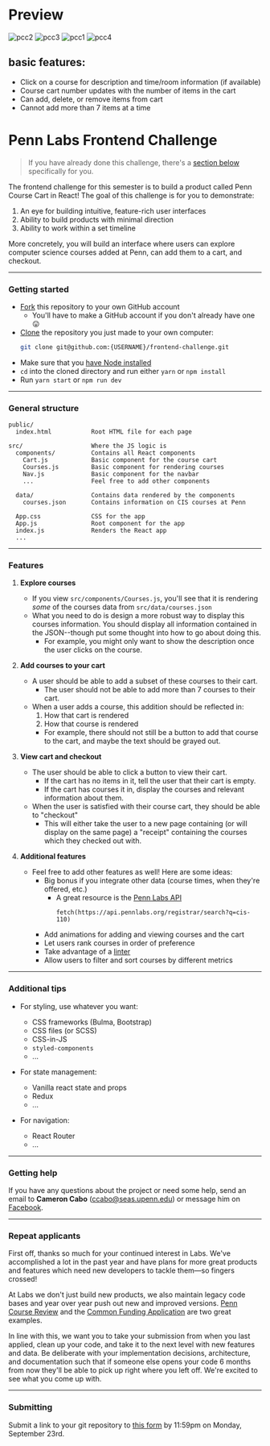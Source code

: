 # Preview
![pcc2](https://user-images.githubusercontent.com/48307028/65399760-8b13c780-dd8c-11e9-8193-72531b34f57c.png)
![pcc3](https://user-images.githubusercontent.com/48307028/65399761-8b13c780-dd8c-11e9-8e59-445ab59f96a5.png)
![pcc1](https://user-images.githubusercontent.com/48307028/65399763-8b13c780-dd8c-11e9-87e0-51bd010ad0ba.JPG)
![pcc4](https://user-images.githubusercontent.com/48307028/65399762-8b13c780-dd8c-11e9-8ad5-ecc193187a16.JPG)

## basic features:
- Click on a course for description and time/room information (if available)
- Course cart number updates with the number of items in the cart
- Can add, delete, or remove items from cart
- Cannot add more than 7 items at a time

# Penn Labs Frontend Challenge

> If you have already done this challenge, there's a [section below](#repeat-applicants) specifically for you.

The frontend challenge for this semester is to build a product called Penn Course Cart in React! The goal of this challenge is for you to demonstrate:

1. An eye for building intuitive, feature-rich user interfaces
2. Ability to build products with minimal direction
3. Ability to work within a set timeline

More concretely, you will build an interface where users can explore computer science courses added at Penn, can add them to a cart, and checkout.

---

### Getting started

- [Fork](https://help.github.com/en/articles/fork-a-repo) this repository to your own GitHub account
  - You'll have to make a GitHub account if you don't already have one :stuck_out_tongue:
- [Clone](https://help.github.com/en/articles/cloning-a-repository) the repository you just made to your own computer:
  ```bash
  git clone git@github.com:{USERNAME}/frontend-challenge.git
  ```
- Make sure that you [have Node installed](https://www.seas.upenn.edu/~cis197/development)
- `cd` into the cloned directory and run either `yarn` or `npm install`
- Run `yarn start` or `npm run dev`

---

### General structure

```
public/
  index.html           Root HTML file for each page

src/                   Where the JS logic is
  components/          Contains all React components
    Cart.js            Basic component for the course cart
    Courses.js         Basic component for rendering courses
    Nav.js             Basic component for the navbar
    ...                Feel free to add other components

  data/                Contains data rendered by the components
    courses.json       Contains information on CIS courses at Penn

  App.css              CSS for the app
  App.js               Root component for the app
  index.js             Renders the React app
  ...
```

---

### Features

1. **Explore courses**

   - If you view `src/components/Courses.js`, you'll see that it is rendering _some_ of the courses data from `src/data/courses.json`
   - What you need to do is design a more robust way to display this courses information. You should display all information contained in the JSON--though put some thought into how to go about doing this.
     - For example, you might only want to show the description once the user clicks on the course.

2. **Add courses to your cart**

   - A user should be able to add a subset of these courses to their cart.
     - The user should not be able to add more than 7 courses to their cart.
   - When a user adds a course, this addition should be reflected in:
     1. How that cart is rendered
     2. How that course is rendered
     - For example, there should not still be a button to add that course to the cart, and maybe the text should be grayed out.

3. **View cart and checkout**

   - The user should be able to click a button to view their cart.
     - If the cart has no items in it, tell the user that their cart is empty.
     - If the cart has courses it in, display the courses and relevant information about them.
   - When the user is satisfied with their course cart, they should be able to "checkout"
     - This will either take the user to a new page containing (or will display on the same page) a "receipt" containing the courses which they checked out with.

4. **Additional features**

   - Feel free to add other features as well! Here are some ideas:
     - Big bonus if you integrate other data (course times, when they're offered, etc.)
       - A great resource is the [Penn Labs API](https://github.com/pennlabs/labs-api-server)
         ```
         fetch(https://api.pennlabs.org/registrar/search?q=cis-110)
         ```
     - Add animations for adding and viewing courses and the cart
     - Let users rank courses in order of preference
     - Take advantage of a [linter](https://eslint.org)
     - Allow users to filter and sort courses by different metrics

---

### Additional tips

- For styling, use whatever you want:

  - CSS frameworks (Bulma, Bootstrap)
  - CSS files (or SCSS)
  - CSS-in-JS
  - `styled-components`
  - ...

- For state management:

  - Vanilla react state and props
  - Redux
  - ...

- For navigation:
  - React Router
  - ...

---

### Getting help

If you have any questions about the project or need some help, send an email to **Cameron Cabo** (ccabo@seas.upenn.edu) or message him on [Facebook](https://www.facebook.com/cam.cabo).

---

### Repeat applicants

First off, thanks so much for your continued interest in Labs. We've accomplished a lot in the past year and have plans for more great products and features which need new developers to tackle them—so fingers crossed!

At Labs we don't just build new products, we also maintain legacy code bases and year over year push out new and improved versions. [Penn Course Review](https://penncoursereview.com) and the [Common Funding Application](https://penncfa.com) are two great examples.

In line with this, we want you to take your submission from when you last applied, clean up your code, and take it to the next level with new features and data. Be deliberate with your implementation decisions, architecture, and documentation such that if someone else opens your code 6 months from now they'll be able to pick up right where you left off. We're excited to see what you come up with.

---

### Submitting

Submit a link to your git repository to [this form](https://airtable.com/shrqdIzlLgiRFzEWh) by 11:59pm on Monday, September 23rd.
